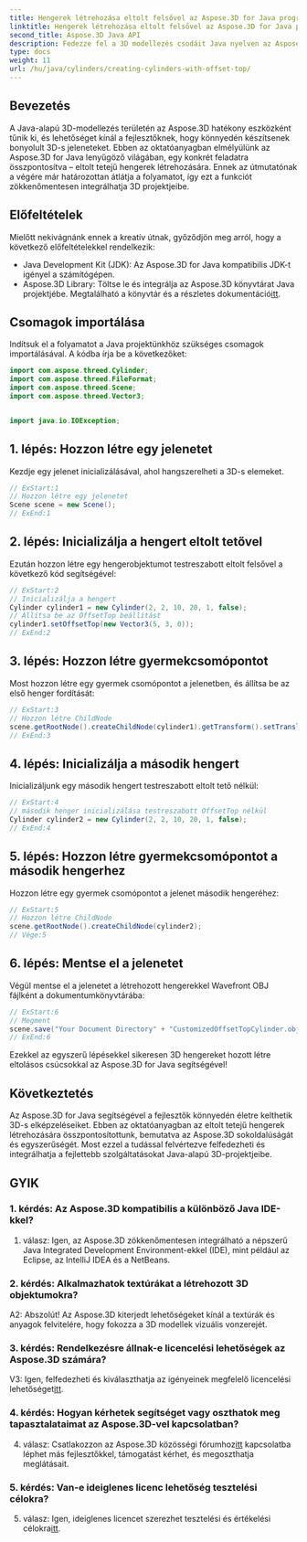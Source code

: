 ```yaml
---
title: Hengerek létrehozása eltolt felsővel az Aspose.3D for Java programban
linktitle: Hengerek létrehozása eltolt felsővel az Aspose.3D for Java programban
second_title: Aspose.3D Java API
description: Fedezze fel a 3D modellezés csodáit Java nyelven az Aspose.3D segítségével. Tanuljon meg könnyedén létrehozni lenyűgöző hengereket eltolt tetővel.
type: docs
weight: 11
url: /hu/java/cylinders/creating-cylinders-with-offset-top/
---
```

## Bevezetés

A Java-alapú 3D-modellezés területén az Aspose.3D hatékony eszközként tűnik ki, és lehetőséget kínál a fejlesztőknek, hogy könnyedén készítsenek bonyolult 3D-s jeleneteket. Ebben az oktatóanyagban elmélyülünk az Aspose.3D for Java lenyűgöző világában, egy konkrét feladatra összpontosítva – eltolt tetejű hengerek létrehozására. Ennek az útmutatónak a végére már határozottan átlátja a folyamatot, így ezt a funkciót zökkenőmentesen integrálhatja 3D projektjeibe.

## Előfeltételek

Mielőtt nekivágnánk ennek a kreatív útnak, győződjön meg arról, hogy a következő előfeltételekkel rendelkezik:

- Java Development Kit (JDK): Az Aspose.3D for Java kompatibilis JDK-t igényel a számítógépen.
- Aspose.3D Library: Töltse le és integrálja az Aspose.3D könyvtárat Java projektjébe. Megtalálható a könyvtár és a részletes dokumentáció[itt](https://releases.aspose.com/3d/java/).

## Csomagok importálása

Indítsuk el a folyamatot a Java projektünkhöz szükséges csomagok importálásával. A kódba írja be a következőket:

```java
import com.aspose.threed.Cylinder;
import com.aspose.threed.FileFormat;
import com.aspose.threed.Scene;
import com.aspose.threed.Vector3;


import java.io.IOException;
```

## 1. lépés: Hozzon létre egy jelenetet

Kezdje egy jelenet inicializálásával, ahol hangszerelheti a 3D-s elemeket.

```java
// ExStart:1
// Hozzon létre egy jelenetet
Scene scene = new Scene();
// ExEnd:1
```

## 2. lépés: Inicializálja a hengert eltolt tetővel

Ezután hozzon létre egy hengerobjektumot testreszabott eltolt felsővel a következő kód segítségével:

```java
// ExStart:2
// Inicializálja a hengert
Cylinder cylinder1 = new Cylinder(2, 2, 10, 20, 1, false);
// Állítsa be az OffsetTop beállítást
cylinder1.setOffsetTop(new Vector3(5, 3, 0));
// ExEnd:2
```

## 3. lépés: Hozzon létre gyermekcsomópontot

Most hozzon létre egy gyermek csomópontot a jelenetben, és állítsa be az első henger fordítását:

```java
// ExStart:3
// Hozzon létre ChildNode
scene.getRootNode().createChildNode(cylinder1).getTransform().setTranslation(10, 0, 0);
// ExEnd:3
```

## 4. lépés: Inicializálja a második hengert

Inicializáljunk egy második hengert testreszabott eltolt tető nélkül:

```java
// ExStart:4
// második henger inicializálása testreszabott OffsetTop nélkül
Cylinder cylinder2 = new Cylinder(2, 2, 10, 20, 1, false);
// ExEnd:4
```

## 5. lépés: Hozzon létre gyermekcsomópontot a második hengerhez

Hozzon létre egy gyermek csomópontot a jelenet második hengeréhez:

```java
// ExStart:5
// Hozzon létre ChildNode
scene.getRootNode().createChildNode(cylinder2);
// Vége:5
```

## 6. lépés: Mentse el a jelenetet

Végül mentse el a jelenetet a létrehozott hengerekkel Wavefront OBJ fájlként a dokumentumkönyvtárába:

```java
// ExStart:6
// Megment
scene.save("Your Document Directory" + "CustomizedOffsetTopCylinder.obj", FileFormat.WAVEFRONTOBJ);
// ExEnd:6
```

Ezekkel az egyszerű lépésekkel sikeresen 3D hengereket hozott létre eltolásos csúcsokkal az Aspose.3D for Java segítségével!

## Következtetés

Az Aspose.3D for Java segítségével a fejlesztők könnyedén életre kelthetik 3D-s elképzeléseiket. Ebben az oktatóanyagban az eltolt tetejű hengerek létrehozására összpontosítottunk, bemutatva az Aspose.3D sokoldalúságát és egyszerűségét. Most ezzel a tudással felvértezve felfedezheti és integrálhatja a fejlettebb szolgáltatásokat Java-alapú 3D-projektjeibe.

## GYIK

### 1. kérdés: Az Aspose.3D kompatibilis a különböző Java IDE-kkel?

1. válasz: Igen, az Aspose.3D zökkenőmentesen integrálható a népszerű Java Integrated Development Environment-ekkel (IDE), mint például az Eclipse, az IntelliJ IDEA és a NetBeans.

### 2. kérdés: Alkalmazhatok textúrákat a létrehozott 3D objektumokra?

A2: Abszolút! Az Aspose.3D kiterjedt lehetőségeket kínál a textúrák és anyagok felvitelére, hogy fokozza a 3D modellek vizuális vonzerejét.

### 3. kérdés: Rendelkezésre állnak-e licencelési lehetőségek az Aspose.3D számára?

 V3: Igen, felfedezheti és kiválaszthatja az igényeinek megfelelő licencelési lehetőséget[itt](https://purchase.aspose.com/buy).

### 4. kérdés: Hogyan kérhetek segítséget vagy oszthatok meg tapasztalataimat az Aspose.3D-vel kapcsolatban?

 4. válasz: Csatlakozzon az Aspose.3D közösségi fórumhoz[itt](https://forum.aspose.com/c/3d/18) kapcsolatba léphet más fejlesztőkkel, támogatást kérhet, és megoszthatja meglátásait.

### 5. kérdés: Van-e ideiglenes licenc lehetőség tesztelési célokra?

 5. válasz: Igen, ideiglenes licencet szerezhet tesztelési és értékelési célokra[itt](https://purchase.aspose.com/temporary-license/).